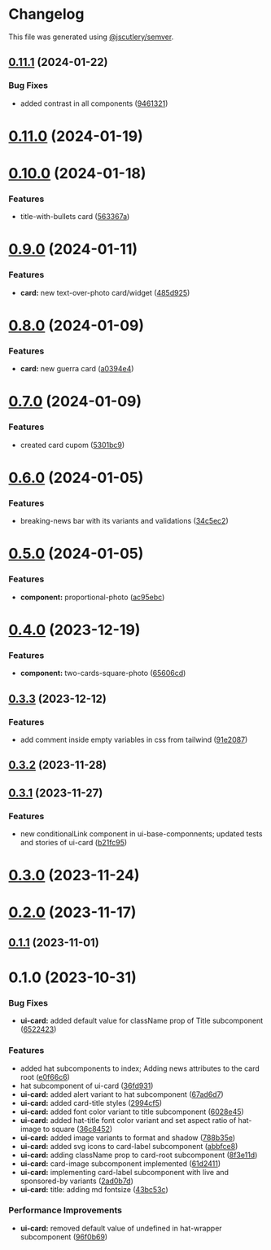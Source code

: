 # Changelog

This file was generated using [@jscutlery/semver](https://github.com/jscutlery/semver).

## [0.11.1](https://gitlab.ir7.com.br/r7/front-monorepo/compare/ui-card-0.11.0...ui-card-0.11.1) (2024-01-22)

### Bug Fixes

- added contrast in all components ([9461321](https://gitlab.ir7.com.br/r7/front-monorepo/commit/9461321c9c512f5cae094ffcb9042798e69f29e3))

# [0.11.0](https://gitlab.ir7.com.br/r7/front-monorepo/compare/ui-card-0.10.0...ui-card-0.11.0) (2024-01-19)

# [0.10.0](https://gitlab.ir7.com.br/r7/front-monorepo/compare/ui-card-0.9.0...ui-card-0.10.0) (2024-01-18)

### Features

- title-with-bullets card ([563367a](https://gitlab.ir7.com.br/r7/front-monorepo/commit/563367a3694d81ec952110da4eb012a2470649cb))

# [0.9.0](https://gitlab.ir7.com.br/r7/front-monorepo/compare/ui-card-0.8.0...ui-card-0.9.0) (2024-01-11)

### Features

- **card:** new text-over-photo card/widget ([485d925](https://gitlab.ir7.com.br/r7/front-monorepo/commit/485d925e911b4654c3eab7f75a46cf58e3d7b511))

# [0.8.0](https://gitlab.ir7.com.br/r7/front-monorepo/compare/ui-card-0.7.0...ui-card-0.8.0) (2024-01-09)

### Features

- **card:** new guerra card ([a0394e4](https://gitlab.ir7.com.br/r7/front-monorepo/commit/a0394e466ba88c61cf6b5feacd5ebcef7a9130f5))

# [0.7.0](https://gitlab.ir7.com.br/r7/front-monorepo/compare/ui-card-0.6.0...ui-card-0.7.0) (2024-01-09)

### Features

- created card cupom ([5301bc9](https://gitlab.ir7.com.br/r7/front-monorepo/commit/5301bc967ab028e7aefa5bb8a4385311c4c21bc6))

# [0.6.0](https://gitlab.ir7.com.br/r7/front-monorepo/compare/ui-card-0.5.0...ui-card-0.6.0) (2024-01-05)

### Features

- breaking-news bar with its variants and validations ([34c5ec2](https://gitlab.ir7.com.br/r7/front-monorepo/commit/34c5ec292cf656c353c8c3132923f614b714e076))

# [0.5.0](https://gitlab.ir7.com.br/r7/front-monorepo/compare/ui-card-0.4.0...ui-card-0.5.0) (2024-01-05)

### Features

- **component:** proportional-photo ([ac95ebc](https://gitlab.ir7.com.br/r7/front-monorepo/commit/ac95ebc8e5f838da52d7481b2b5a1f443aa756f3))

# [0.4.0](https://gitlab.ir7.com.br/r7/front-monorepo/compare/ui-card-0.3.3...ui-card-0.4.0) (2023-12-19)

### Features

- **component:** two-cards-square-photo ([65606cd](https://gitlab.ir7.com.br/r7/front-monorepo/commit/65606cd613add4f911b81f27a6e542e6997de9d0))

## [0.3.3](https://gitlab.ir7.com.br/r7/front-monorepo/compare/ui-card-0.3.2...ui-card-0.3.3) (2023-12-12)

### Features

- add comment inside empty variables in css from tailwind ([91e2087](https://gitlab.ir7.com.br/r7/front-monorepo/commit/91e208700db842328932c806aac0482e689cf86b))

## [0.3.2](https://gitlab.ir7.com.br/r7/front-monorepo/compare/ui-card-0.3.1...ui-card-0.3.2) (2023-11-28)

## [0.3.1](https://gitlab.ir7.com.br/r7/front-monorepo/compare/ui-card-0.3.0...ui-card-0.3.1) (2023-11-27)

### Features

- new conditionalLink component in ui-base-componnents; updated tests and stories of ui-card ([b21fc95](https://gitlab.ir7.com.br/r7/front-monorepo/commit/b21fc95bb1ad1146714dafb7fa6eb763a853a738))

# [0.3.0](https://gitlab.ir7.com.br/r7/front-monorepo/compare/ui-card-0.2.0...ui-card-0.3.0) (2023-11-24)

# [0.2.0](https://gitlab.ir7.com.br/r7/front-monorepo/compare/ui-card-0.1.1...ui-card-0.2.0) (2023-11-17)

## [0.1.1](https://gitlab.ir7.com.br/r7/front-monorepo/compare/ui-card-0.1.0...ui-card-0.1.1) (2023-11-01)

# 0.1.0 (2023-10-31)

### Bug Fixes

- **ui-card:** added default value for className prop of Title subcomponent ([6522423](https://gitlab.ir7.com.br/r7/front-monorepo/commit/652242399f394676eda2a398522e2a5a57abc0b0))

### Features

- added hat subcomponents to index; Adding news attributes to the card root ([e0f66c6](https://gitlab.ir7.com.br/r7/front-monorepo/commit/e0f66c6cc2b8c43e2dd0d24459434f1f1cd9d676))
- hat subcomponent of ui-card ([36fd931](https://gitlab.ir7.com.br/r7/front-monorepo/commit/36fd931a422bc00ec241bab51abd8644397ba7f6))
- **ui-card:** added alert variant to hat subcomponent ([67ad6d7](https://gitlab.ir7.com.br/r7/front-monorepo/commit/67ad6d7601d785e80a1e7d06b8a008cc741ba032))
- **ui-card:** added card-title styles ([2994cf5](https://gitlab.ir7.com.br/r7/front-monorepo/commit/2994cf5620c8e7fb4b7fafa1a5c3a4a117307909))
- **ui-card:** added font color variant to title subcomponent ([6028e45](https://gitlab.ir7.com.br/r7/front-monorepo/commit/6028e45374e6ed8a1bbf2b3ece485b86b5babaad))
- **ui-card:** added hat-title font color variant and set aspect ratio of hat-image to square ([36c8452](https://gitlab.ir7.com.br/r7/front-monorepo/commit/36c845248a14d32a83f8c85648d26672a587196d))
- **ui-card:** added image variants to format and shadow ([788b35e](https://gitlab.ir7.com.br/r7/front-monorepo/commit/788b35e41180db0bedefbd585d2b1eec729a9afa))
- **ui-card:** added svg icons to card-label subcomponent ([abbfce8](https://gitlab.ir7.com.br/r7/front-monorepo/commit/abbfce831266508a005551add7b56a0aa7b33139))
- **ui-card:** adding className prop to card-root subcomponent ([8f3e11d](https://gitlab.ir7.com.br/r7/front-monorepo/commit/8f3e11d39d88820d59202e2004737603ecbea96d))
- **ui-card:** card-image subcomponent implemented ([61d2411](https://gitlab.ir7.com.br/r7/front-monorepo/commit/61d24117e4363c37c77de37e68578547b06e1cd9))
- **ui-card:** implementing card-label subcomponent with live and sponsored-by variants ([2ad0b7d](https://gitlab.ir7.com.br/r7/front-monorepo/commit/2ad0b7d8e23810bda7a724170309ee41dddbe4e3))
- **ui-card:** title: adding md fontsize ([43bc53c](https://gitlab.ir7.com.br/r7/front-monorepo/commit/43bc53cbb294197ca25db18954e88f4fb02c2550))

### Performance Improvements

- **ui-card:** removed default value of undefined in hat-wrapper subcomponent ([96f0b69](https://gitlab.ir7.com.br/r7/front-monorepo/commit/96f0b69ab0218f3332ffd13513788aa661c67816))
